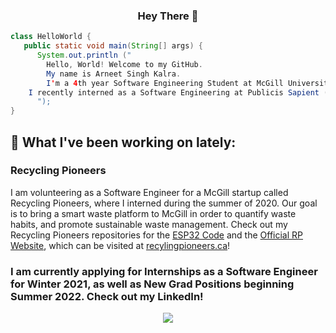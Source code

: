 <h3 align="center"> Hey There 👋 </h3>

```java
class HelloWorld {
   public static void main(String[] args) {
      System.out.println ("
      	Hello, World! Welcome to my GitHub. 
      	My name is Arneet Singh Kalra. 
      	I'm a 4th year Software Engineering Student at McGill University. 
	I recently interned as a Software Engineering at Publicis Sapient (Summer 2021).
      ");
}
```

## 🔭 What I've been working on lately:

### Recycling Pioneers
I am volunteering as a Software Engineer for a McGill startup called Recycling Pioneers, where I interned during the summer of 2020. Our goal is to bring a smart waste platform to McGill in order to quantify waste habits, and promote sustainable waste management. Check out my Recycling Pioneers repositories for the [ESP32 Code](https://github.com/arneetsinghkalra/recycling-pioneers-esp32) and the [Official RP Website](https://github.com/arneetsinghkalra/recycling-pioneers-web), which can be visited at [recylingpioneers.ca](https://recyclingpioneers.ca)! 

### I am currently applying for Internships as a Software Engineer for Winter 2021, as well as New Grad Positions beginning Summer 2022. Check out my LinkedIn!

<p align="center">
	<a href="https://www.linkedin.com/in/arneetsinghkalra"><img src="https://img.icons8.com/color/48/000000/linkedin.png"/></a>
</p>
